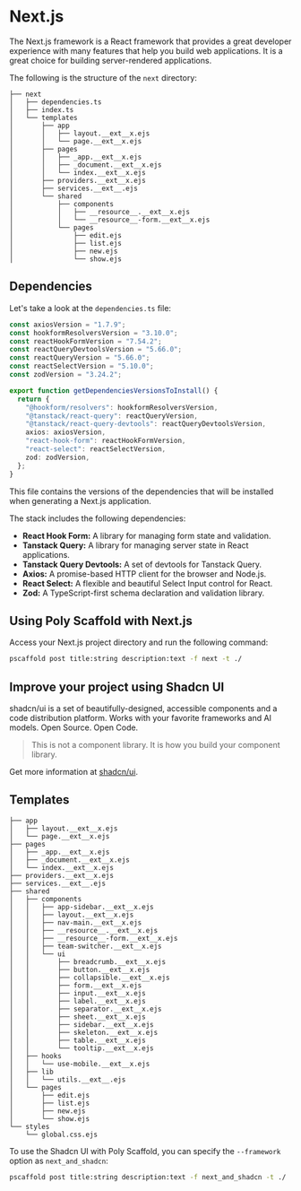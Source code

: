# Next.js

The Next.js framework is a React framework that provides a great developer experience with many features that help you build web applications. It is a great choice for building server-rendered applications.

The following is the structure of the `next` directory:

```
├── next
│   ├── dependencies.ts
│   ├── index.ts
│   └── templates
│       ├── app
│       │   ├── layout.__ext__x.ejs
│       │   └── page.__ext__x.ejs
│       ├── pages
│       │   ├── _app.__ext__x.ejs
│       │   ├── _document.__ext__x.ejs
│       │   └── index.__ext__x.ejs
│       ├── providers.__ext__x.ejs
│       ├── services.__ext__.ejs
│       └── shared
│           ├── components
│           │   ├── __resource__.__ext__x.ejs
│           │   └── __resource__-form.__ext__x.ejs
│           └── pages
│               ├── edit.ejs
│               ├── list.ejs
│               ├── new.ejs
│               └── show.ejs
```

## Dependencies

Let's take a look at the `dependencies.ts` file:

```typescript
const axiosVersion = "1.7.9";
const hookformResolversVersion = "3.10.0";
const reactHookFormVersion = "7.54.2";
const reactQueryDevtoolsVersion = "5.66.0";
const reactQueryVersion = "5.66.0";
const reactSelectVersion = "5.10.0";
const zodVersion = "3.24.2";

export function getDependenciesVersionsToInstall() {
  return {
    "@hookform/resolvers": hookformResolversVersion,
    "@tanstack/react-query": reactQueryVersion,
    "@tanstack/react-query-devtools": reactQueryDevtoolsVersion,
    axios: axiosVersion,
    "react-hook-form": reactHookFormVersion,
    "react-select": reactSelectVersion,
    zod: zodVersion,
  };
}
```

This file contains the versions of the dependencies that will be installed when generating a Next.js application.

The stack includes the following dependencies:

- **React Hook Form:**
  A library for managing form state and validation.
- **Tanstack Query:**
  A library for managing server state in React applications.
- **Tanstack Query Devtools:**
  A set of devtools for Tanstack Query.
- **Axios:**
  A promise-based HTTP client for the browser and Node.js.
- **React Select:**
  A flexible and beautiful Select Input control for React.
- **Zod:**
  A TypeScript-first schema declaration and validation library.

## Using Poly Scaffold with Next.js

Access your Next.js project directory and run the following command:

```bash
pscaffold post title:string description:text -f next -t ./
```

<a id="shadcn"></a>

## Improve your project using Shadcn UI

shadcn/ui is a set of beautifully-designed, accessible components and a code distribution platform. Works with your favorite frameworks and AI models. Open Source. Open Code.

> This is not a component library. It is how you build your component library.

Get more information at [shadcn/ui](https://shadcn/ui).

## Templates

```
├── app
│   ├── layout.__ext__x.ejs
│   └── page.__ext__x.ejs
├── pages
│   ├── _app.__ext__x.ejs
│   ├── _document.__ext__x.ejs
│   └── index.__ext__x.ejs
├── providers.__ext__x.ejs
├── services.__ext__.ejs
├── shared
│   ├── components
│   │   ├── app-sidebar.__ext__x.ejs
│   │   ├── layout.__ext__x.ejs
│   │   ├── nav-main.__ext__x.ejs
│   │   ├── __resource__.__ext__x.ejs
│   │   ├── __resource__-form.__ext__x.ejs
│   │   ├── team-switcher.__ext__x.ejs
│   │   └── ui
│   │       ├── breadcrumb.__ext__x.ejs
│   │       ├── button.__ext__x.ejs
│   │       ├── collapsible.__ext__x.ejs
│   │       ├── form.__ext__x.ejs
│   │       ├── input.__ext__x.ejs
│   │       ├── label.__ext__x.ejs
│   │       ├── separator.__ext__x.ejs
│   │       ├── sheet.__ext__x.ejs
│   │       ├── sidebar.__ext__x.ejs
│   │       ├── skeleton.__ext__x.ejs
│   │       ├── table.__ext__x.ejs
│   │       └── tooltip.__ext__x.ejs
│   ├── hooks
│   │   └── use-mobile.__ext__x.ejs
│   ├── lib
│   │   └── utils.__ext__.ejs
│   └── pages
│       ├── edit.ejs
│       ├── list.ejs
│       ├── new.ejs
│       └── show.ejs
└── styles
    └── global.css.ejs
```

To use the Shadcn UI with Poly Scaffold, you can specify the `--framework` option as `next_and_shadcn`:

```bash
pscaffold post title:string description:text -f next_and_shadcn -t ./
```
